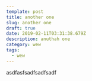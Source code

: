 ```yaml
---
template: post
title: another one
slug: another one
draft: true
date: 2019-02-11T03:31:38.679Z
description: anuthah one
category: wew
tags:
  - wew
---
```

asdfasfsadfsadfsadf
